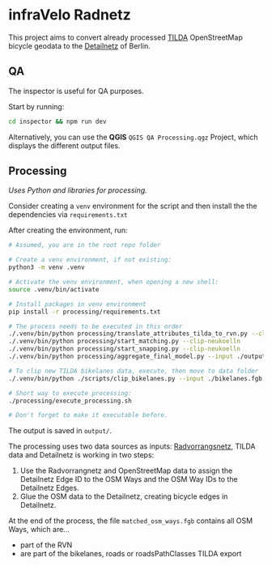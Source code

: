 # infraVelo Radnetz

This project aims to convert already processed [TILDA](https://tilda-geo.de/) OpenStreetMap bicycle geodata to the [Detailnetz](https://gdi.berlin.de/geonetwork/geonetwork/api/records/cf374cd3-d0b8-3e6a-92c3-75e18dd595a1) of Berlin.

## QA
The inspector is useful for QA purposes.

Start by running:
```sh
cd inspector && npm run dev
```

Alternatively, you can use the **QGIS** `QGIS QA Processing.qgz` Project, which displays the different output files.

## Processing

*Uses Python and libraries for processing.*

Consider creating a `venv` environment for the script and then install the the dependencies via `requirements.txt`

After creating the environment, run:
```sh
# Assumed, you are in the root repo folder

# Create a venv environment, if not existing:
python3 -m venv .venv

# Activate the venv environment, when opening a new shell:
source .venv/bin/activate

# Install packages in venv environment
pip install -r processing/requirements.txt

# The process needs to be executed in this order
./.venv/bin/python processing/translate_attributes_tilda_to_rvn.py --clip-neukoelln
./.venv/bin/python processing/start_matching.py --clip-neukoelln
./.venv/bin/python processing/start_snapping.py --clip-neukoelln
./.venv/bin/python processing/aggregate_final_model.py --input ./output/snapping_network_enriched_neukoelln.fgb

# To clip new TILDA bikelanes data, execute, then move to data folder
./.venv/bin/python ./scripts/clip_bikelanes.py --input ./bikelanes.fgb --clip-features ./data/"Berlin Bezirke.gpkg" --output "./TILDA Radwege Berlin.fgb"
```

```sh
# Short way to execute processing:
./processing/execute_processing.sh

# Don't forget to make it executable before.
```

The output is saved in `output/`.

The processing uses two data sources as inputs: [Radvorrangsnetz](https://tilda-geo.de/regionen/berlin?map=9.9/52.518/13.372&config=1swjsz2.5ount0.4qfsxw.2t61&data=radverkehrsnetz--v&v=2), TILDA data and Detailnetz  is working in two steps:

1. Use the Radvorrangnetz and OpenStreetMap data to assign the Detailnetz Edge ID to the OSM Ways and the OSM Way IDs to the Detailnetz Edges.
2. Glue the OSM data to the Detailnetz, creating bicycle edges in Detailnetz.

At the end of the process, the file `matched_osm_ways.fgb` contains all OSM Ways, which are...
* part of the RVN
* are part of the bikelanes, roads or roadsPathClasses TILDA export